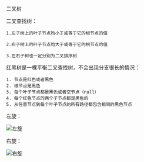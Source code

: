 二叉树



二叉查找树：

	1.左子树上的叶子节点均小于或等于它的根节点的值

	2.右子树上的叶子节点均大于或等于它的根节点的值

	3.左右子树也一定分别为二叉排序树



红黑树是一棵平衡二叉查找树，不会出现分支很长的情况：

 	1. 节点是红色或者黑色
 	2. 根节点是黑色
 	3. 每个叶子节点都是黑色或者空节点（null）
 	4. 每个红色节点的两个子节点都是黑色的
 	5. 从任意节点到每个叶子节点的所有路径都包含相同的黑色节点



左旋：

![左旋](C:\Users\Atomic\Desktop\左旋.png)



右旋：

![右旋](C:\Users\Atomic\Desktop\右旋.png)